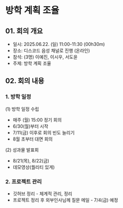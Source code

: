 # 방학 계획 조율

## 01. 회의 개요

- 일시: 2025.06.22. (일) 11:00-11:30 (00h30m)
- 장소: 디스코드 음성 채널로 진행 (온라인)
- 참석: (3명) 이예진, 이시우, 서도윤
- 주제: 방학 계획 조율

## 02. 회의 내용

### 1. 방학 일정

(1) 방학 일정 수립

- 매주 (월) 15:00 정기 회의
- 6/30(월)부터 시작
- 7/11(금) 이후로 회의 빈도 늘리기
- 8월 초부터 대면 회의

(2) 성과물 발표회

- 8/21(목), 8/22(금)
- 데모영상(퀄리티 있게)

### 2. 프로젝트 관리

- 깃허브 정리 - 체계적 관리, 정리
- 프로젝트 정리 후 외부인사님께 질문 메일 - 7/4(금) 예정

